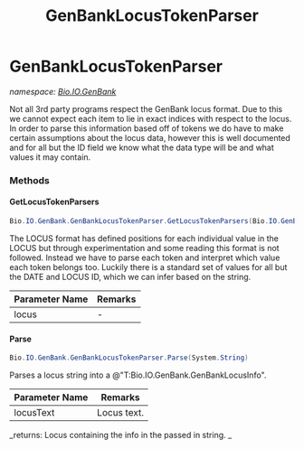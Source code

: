 ﻿---
title: GenBankLocusTokenParser
---

# GenBankLocusTokenParser
_namespace: [Bio.IO.GenBank](N-Bio.IO.GenBank.html)_

Not all 3rd party programs respect the GenBank locus format. Due to this we cannot expect each item to lie in exact
 indices with respect to the locus. In order to parse this information based off of tokens we do have to make certain
 assumptions about the locus data, however this is well documented and for all but the ID field we know what the data type
 will be and what values it may contain.

### Methods

#### GetLocusTokenParsers
```csharp
Bio.IO.GenBank.GenBankLocusTokenParser.GetLocusTokenParsers(Bio.IO.GenBank.GenBankLocusInfo)
```
The LOCUS format has defined positions for each individual value in the LOCUS but through experimentation
 and some reading this format is not followed. Instead we have to parse each token and interpret which value
 each token belongs too. Luckily there is a standard set of values for all but the DATE and LOCUS ID, which we can 
 infer based on the string.

|Parameter Name|Remarks|
|--------------|-------|
|locus|-|


#### Parse
```csharp
Bio.IO.GenBank.GenBankLocusTokenParser.Parse(System.String)
```
Parses a locus string into a @"T:Bio.IO.GenBank.GenBankLocusInfo".

|Parameter Name|Remarks|
|--------------|-------|
|locusText|Locus text.|

_returns: 
            Locus containing the info in the passed in string.
            _




